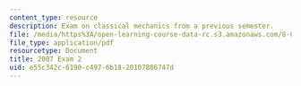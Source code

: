 ```yaml
---
content_type: resource
description: Exam on classical mechanics from a previous semester.
file: /media/https%3A/open-learning-course-data-rc.s3.amazonaws.com/8-012-physics-i-classical-mechanics-fall-2008/e55c342c6190c4976b1820107886747d_2007_quiz2.pdf
file_type: application/pdf
resourcetype: Document
title: 2007 Exam 2
uid: e55c342c-6190-c497-6b18-20107886747d
---
```

